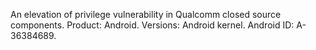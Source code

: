 An elevation of privilege vulnerability in Qualcomm closed source components. Product: Android. Versions: Android kernel. Android ID: A-36384689.